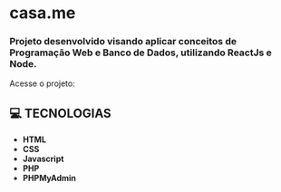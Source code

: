 # casa.me

<h3 align="left">

Projeto desenvolvido visando aplicar conceitos de Programação Web e Banco de Dados, utilizando ReactJs e Node.

</h3>

Acesse o projeto: 

## **:computer: TECNOLOGIAS**

  - **HTML**
  - **CSS**
  - **Javascript**
  - **PHP**
  - **PHPMyAdmin**


